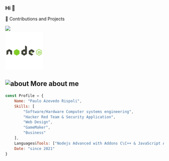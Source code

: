 ### Hi 👋

🦾 Contributions and Projects

<p align="display:flex">
  <img width="400" src="https://github-readme-stats.vercel.app/api?username=byhyakimaro&show_icons=true&theme=dracula&include_all_commits=true&count_private=true"/><br>
  <img width="120" alt="NODEJS" src="https://raw.githubusercontent.com/devicons/devicon/master/icons/nodejs/nodejs-original-wordmark.svg">
</p>


## <img width="45" alt="about" src="https://raw.github.com/elizarov/elizarov/master/about.png"> More about me

```js
const Profile = {
    Name: "Paulo Azevedo Rispoli",
    Skills: [
        "Software/Hardware Computer systems engineering",
        "Hacker Red Team & Security Application",
        "Web Design",
        "GameMaker",
        "Business"
    ],
    Languages&Tools: ["Nodejs Advanced with Addons C\C++ & JavaScript Advanced, C/C++, Windows API, Linux OS"],
    Date: "since 2021"
}
```

<!--<div style="display: inline_block"><br>
  <img align="center" alt="Js" height="30" width="40" src="https://raw.githubusercontent.com/devicons/devicon/master/icons/javascript/javascript-plain.svg">
  <img align="center" alt="HTML" height="30" width="40" src="https://raw.githubusercontent.com/devicons/devicon/master/icons/html5/html5-original.svg">
  <img align="center" alt="CSS" height="30" width="40" src="https://raw.githubusercontent.com/devicons/devicon/master/icons/css3/css3-original.svg">
  <img align="center" alt="Csharp" height="30" width="40" src="https://raw.githubusercontent.com/devicons/devicon/master/icons/csharp/csharp-original.svg">
  <img align="center" alt="BASH" height="30" width="40" src="https://raw.githubusercontent.com/devicons/devicon/master/icons/bash/bash-original.svg">
  <img align="center" alt="Docker" height="30" width="40" src="https://raw.githubusercontent.com/devicons/devicon/master/icons/docker/docker-original.svg">
  <img align="center" alt="GIT" height="30" width="40" src="https://raw.githubusercontent.com/devicons/devicon/master/icons/git/git-original.svg">
  <img align="center" alt="MySql" height="30" width="40" src="https://raw.githubusercontent.com/devicons/devicon/master/icons/mysql/mysql-original.svg">
</div>-->
